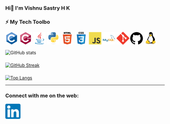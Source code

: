 ### Hi👋 I'm Vishnu Sastry H K


### :zap: My Tech Toolbo


<p align="left">

<code><img src="https://github.com/VishnuSastryHK/VishnuSastryHK/blob/master/Desktop/images/c-original.svg" alt="C" width="40" height="40"/></code>
<code><img src="https://github.com/VishnuSastryHK/VishnuSastryHK/blob/master/Desktop/images/cplusplus-original.svg" alt="C++" width="40" height="40"/></code> 
<code><img src="https://github.com/VishnuSastryHK/VishnuSastryHK/blob/master/Desktop/images/java-original.svg" alt="Java" width="40" height="40"/></code> 
 <code><img src="https://github.com/VishnuSastryHK/VishnuSastryHK/blob/master/Desktop/images/python-original.svg" alt="python" width="40" height="40"/></code> 
<code><img src="https://github.com/VishnuSastryHK/VishnuSastryHK/blob/master/Desktop/images/html5-original-wordmark.svg" alt="html5" height="40"/></code> 
<code><img src="https://github.com/VishnuSastryHK/VishnuSastryHK/blob/master/Desktop/images/css3-original-wordmark.svg" alt="css3" height="40"/></code> 
<code><img src="https://github.com/VishnuSastryHK/VishnuSastryHK/blob/master/Desktop/images/javascript-original.svg" alt="JavaScript" width="40" height="40"/></code> 
<code><img src="https://github.com/VishnuSastryHK/VishnuSastryHK/blob/master/Desktop/images/mysql-original-wordmark.svg" alt="mysql" width="40" height="40"/></code>
<code><img src="https://github.com/VishnuSastryHK/VishnuSastryHK/blob/master/Desktop/images/git-scm-icon.svg" alt="git" width="40" height="40"/></code> 
<code><img src="https://github.com/VishnuSastryHK/VishnuSastryHK/blob/master/Desktop/images/github.svg" alt="github" width="40" height="40"/></code> 
<code><img src="https://github.com/VishnuSastryHK/VishnuSastryHK/blob/master/Desktop/images/linux-original.svg" alt="Linux" width="40" height="40"/></code>
</p>

![GitHub stats](https://github-readme-stats.vercel.app/api?username=VishnuSastryHK&show_icons=true&theme=radical)

###
[![GitHub Streak](https://github-readme-streak-stats.herokuapp.com/?user=VishnuSastryHK&theme=dark)](https://git.io/streak-stats)
###

<!--[![My GitHub Language Stats](https://github-readme-stats.vercel.app/api/top-langs/?username=VishnuSastryHK&langs_count=5&theme=tokyonight)]()
-->
[![Top Langs](https://github-readme-stats.vercel.app/api/top-langs/?username=VishnuSastryHK&layout=compact)](https://github.com/anuraghazra/github-readme-stats)

<hr/>
<h3>Connect with me on the web:</h3>


<a href="https://www.linkedin.com/in/vishnu-sastry-h-k-52b219190/" target="_blank"><img src="/linkedin.png" align="left" height="48" width="48" ></a>
<!--! ![GitHub Logo](/linkedin.png)[Linkedin](https://www.linkedin.com/in/vishnu-sastry-h-k-52b219190/)
<!--
**VishnuSastryHK/VishnuSastryHK** is a ✨ _special_ ✨ repository because its `README.md` (this file) appears on your GitHub profile.

Here are some ideas to get you started:

- 🔭 I’m currently working on ...
- 🌱 I’m currently learning ...
- 👯 I’m looking to collaborate on ...
- 🤔 I’m looking for help with ...
- 💬 Ask me about ...
- 📫 How to reach me: ...
- 😄 Pronouns: ...
- ⚡ Fun fact: ...
-->
